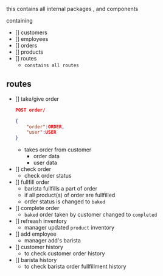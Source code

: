 this contains all internal packages , and components

containing

- [] customers
- [] employees
- [] orders
- [] products
- [] routes
  - `constains all routes`


## routes

- [] take/give order
    ```json
    POST order/

    {
        "order":ORDER,
        "user":USER
    }
    ```
    - takes order from customer
        - order data
        - user data
- [] check order
    - check order status
- [] fullfill order
    - barista fullfills a part of order
    - if all product(s) of order are fullfilled
    - order status is changed to `baked`
- [] complete order
    - `baked` order taken by customer changed to `completed`
- [] refreash inventory
    - manager updated `product` inventory
- [] add employee
    - manager add's barista
- [] customer history
    - to check customer order history
- [] barista  history
    - to check barista order fullfillment history
